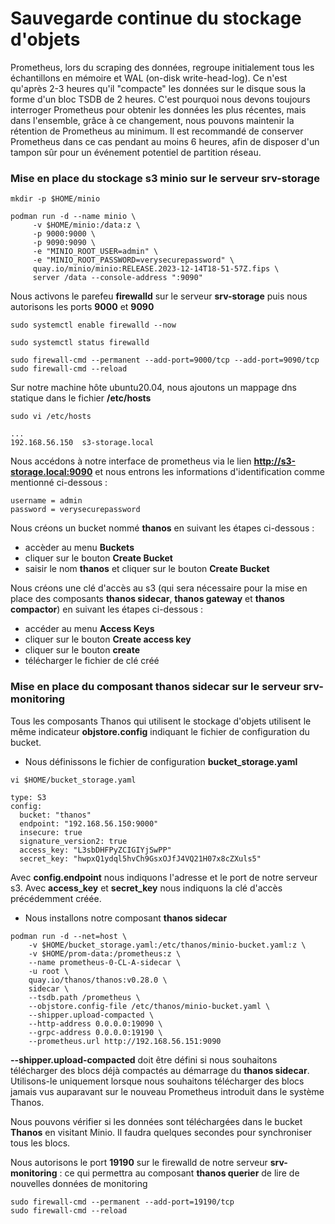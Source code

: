 # Sauvegarde continue du stockage d'objets

Prometheus, lors du scraping des données, regroupe initialement tous les échantillons en mémoire et WAL (on-disk write-head-log). Ce n'est qu'après 2-3 heures qu'il "compacte" les données sur le disque sous la forme d'un bloc TSDB de 2 heures. C'est pourquoi nous devons toujours interroger Prometheus pour obtenir les données les plus récentes, mais dans l'ensemble, grâce à ce changement, nous pouvons maintenir la rétention de Prometheus au minimum. Il est recommandé de conserver Prometheus dans ce cas pendant au moins 6 heures, afin de disposer d'un tampon sûr pour un événement potentiel de partition réseau.

### Mise en place du stockage s3 minio sur le serveur srv-storage

```
mkdir -p $HOME/minio
```

```
podman run -d --name minio \
     -v $HOME/minio:/data:z \
     -p 9000:9000 \
     -p 9090:9090 \ 
     -e "MINIO_ROOT_USER=admin" \
     -e "MINIO_ROOT_PASSWORD=verysecurepassword" \
     quay.io/minio/minio:RELEASE.2023-12-14T18-51-57Z.fips \
     server /data --console-address ":9090"
```

Nous activons le parefeu **firewalld** sur le serveur **srv-storage** puis nous autorisons les ports **9000** et **9090**

```
sudo systemctl enable firewalld --now
```

```
sudo systemctl status firewalld
```

```
sudo firewall-cmd --permanent --add-port=9000/tcp --add-port=9090/tcp
sudo firewall-cmd --reload
```

Sur notre machine hôte ubuntu20.04, nous ajoutons un mappage dns statique dans le fichier **/etc/hosts**

```
sudo vi /etc/hosts
```

```
...
192.168.56.150  s3-storage.local
```

Nous accédons à notre interface de prometheus via le lien **http://s3-storage.local:9090** et nous entrons les informations d'identification comme mentionné ci-dessous :

```
username = admin 
password = verysecurepassword
```

Nous créons un bucket nommé **thanos** en suivant les étapes ci-dessous :
- accèder au menu **Buckets**
- cliquer sur le bouton **Create Bucket**
- saisir le nom **thanos** et cliquer sur le bouton **Create Bucket**

Nous créons une clé d'accès au s3 (qui sera nécessaire pour la mise en place des composants **thanos sidecar**, **thanos gateway** et **thanos compactor**) en suivant les étapes ci-dessous :

- accéder au menu **Access Keys**
- cliquer sur le bouton **Create access key**
- cliquer sur le bouton **create**
- télécharger le fichier de clé créé

### Mise en place du composant thanos sidecar sur le serveur srv-monitoring

Tous les composants Thanos qui utilisent le stockage d'objets utilisent le même indicateur **objstore.config** indiquant le fichier de configuration du bucket.

- Nous définissons le fichier de configuration **bucket_storage.yaml**

```
vi $HOME/bucket_storage.yaml
```

```
type: S3
config:
  bucket: "thanos"
  endpoint: "192.168.56.150:9000"
  insecure: true
  signature_version2: true
  access_key: "L3sbDHFPyZCIGIYjSwPP"
  secret_key: "hwpxQ1ydql5hvCh9GsxOJfJ4VQ21H07x8cZXuls5"
```

Avec **config.endpoint** nous indiquons l'adresse et le port de notre serveur s3. Avec **access_key** et **secret_key** nous indiquons la clé d'accès précédemment créée.

- Nous installons notre composant **thanos sidecar**

```
podman run -d --net=host \
    -v $HOME/bucket_storage.yaml:/etc/thanos/minio-bucket.yaml:z \
    -v $HOME/prom-data:/prometheus:z \
    --name prometheus-0-CL-A-sidecar \
    -u root \
    quay.io/thanos/thanos:v0.28.0 \
    sidecar \
    --tsdb.path /prometheus \
    --objstore.config-file /etc/thanos/minio-bucket.yaml \
    --shipper.upload-compacted \
    --http-address 0.0.0.0:19090 \
    --grpc-address 0.0.0.0:19190 \
    --prometheus.url http://192.168.56.151:9090
```

**--shipper.upload-compacted** doit être défini si nous souhaitons télécharger des blocs déjà compactés au démarrage du **thanos sidecar**. Utilisons-le uniquement lorsque nous souhaitons télécharger des blocs jamais vus auparavant sur le nouveau Prometheus introduit dans le système Thanos.

Nous pouvons vérifier si les données sont téléchargées dans le bucket **Thanos** en visitant Minio. Il faudra quelques secondes pour synchroniser tous les blocs.

Nous autorisons le port **19190** sur le firewalld de notre serveur **srv-monitoring** : ce qui permettra au composant **thanos querier** de lire de nouvelles données de monitoring 

```
sudo firewall-cmd --permanent --add-port=19190/tcp
sudo firewall-cmd --reload
```